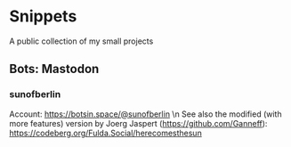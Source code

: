 # Snippets
A public collection of my small projects
## Bots: Mastodon
### sunofberlin
Account: https://botsin.space/@sunofberlin \n
See also the modified (with more features) version by Joerg Jaspert (https://github.com/Ganneff): https://codeberg.org/Fulda.Social/herecomesthesun
